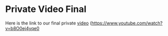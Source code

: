 # Private Video Final
Here is the link to our final private [video](https://www.youtube.com/watch?v=b8O0ej4yqe0) (https://www.youtube.com/watch?v=b8O0ej4yqe0
